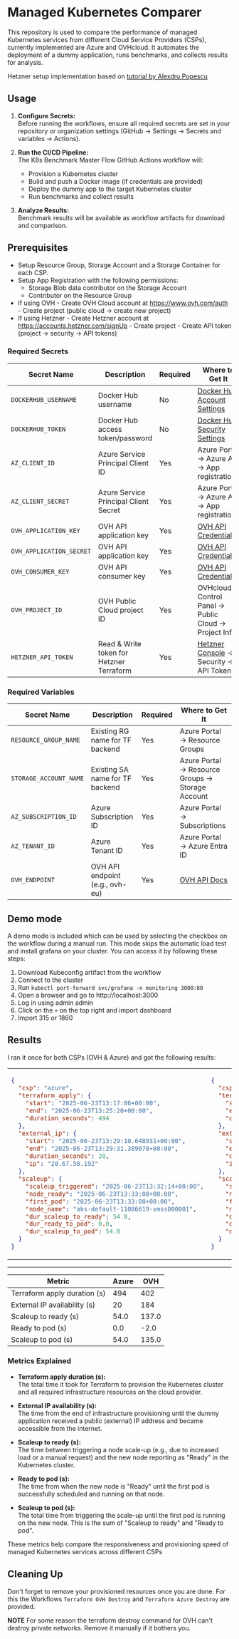 # Managed Kubernetes Comparer

This repository is used to compare the performance of managed Kubernetes services from different Cloud Service Providers (CSPs), currently implemented are Azure and OVHcloud. It automates the deployment of a dummy application, runs benchmarks, and collects results for analysis.

Hetzner setup implementation based on [tutorial by Alexdru Popescu](https://community.hetzner.com/tutorials/setup-your-own-scalable-kubernetes-cluster)

## Usage

1. **Configure Secrets:**  
   Before running the workflows, ensure all required secrets are set in your repository or organization settings (GitHub → Settings → Secrets and variables → Actions).

2. **Run the CI/CD Pipeline:**  
   The K8s Benchmark Master Flow GitHub Actions workflow will:
   - Provision a Kubernetes cluster
   - Build and push a Docker image (if credentials are provided)
   - Deploy the dummy app to the target Kubernetes cluster
   - Run benchmarks and collect results

3. **Analyze Results:**  
   Benchmark results will be available as workflow artifacts for download and comparison.

## Prerequisites
   - Setup Resource Group, Storage Account and a Storage Container for each CSP.
   - Setup App Registration with the following permissions:
     - Storage Blob data contributor on the Storage Account
     - Contributor on the Resource Group
   - If using OVH
    - Create OVH Cloud account at https://www.ovh.com/auth
    - Create project (public cloud → create new project)
   - If using Hetzner
    - Create Hetzner account at https://accounts.hetzner.com/signUp
    - Create project
    - Create API token (project → security → API tokens)

### Required Secrets

| Secret Name              | Description                                 | Required    | Where to Get It                                           |
|--------------------------|---------------------------------------------|-------------|-----------------------------------------------------------|
| `DOCKERHUB_USERNAME`     | Docker Hub username                         | No          | [Docker Hub Account Settings](https://hub.docker.com/)    |
| `DOCKERHUB_TOKEN`        | Docker Hub access token/password            | No          | [Docker Hub Security Settings](https://hub.docker.com/)   |
| `AZ_CLIENT_ID`           | Azure Service Principal Client ID           | Yes         | Azure Portal → Azure AD → App registrations               |
| `AZ_CLIENT_SECRET`       | Azure Service Principal Client Secret       | Yes         | Azure Portal → Azure AD → App registrations               |
| `OVH_APPLICATION_KEY`    | OVH API application key                     | Yes         | [OVH API Credentials](https://www.ovh.com/auth/api/createToken?GET=/*&POST=/*&PUT=/*&DELETE=/*)     |
| `OVH_APPLICATION_SECRET` | OVH API application key                     | Yes         | [OVH API Credentials](https://www.ovh.com/auth/api/createToken?GET=/*&POST=/*&PUT=/*&DELETE=/*)     |
| `OVH_CONSUMER_KEY`       | OVH API consumer key                        | Yes         | [OVH API Credentials](https://www.ovh.com/auth/api/createToken?GET=/*&POST=/*&PUT=/*&DELETE=/*)     |
| `OVH_PROJECT_ID`         | OVH Public Cloud project ID                 | Yes         | OVHcloud Control Panel → Public Cloud → Project Info      |
| `HETZNER_API_TOKEN`       | Read & Write token for Hetzner Terraform    | Yes         | [Hetzner Console](https://console.hetzner.com) → Security → API Tokens       |

### Required Variables

| Secret Name           | Description                                 | Required    | Where to Get It                                           |
|-----------------------|---------------------------------------------|-------------|-----------------------------------------------------------|
| `RESOURCE_GROUP_NAME` | Existing RG name for TF backend             | Yes         | Azure Portal → Resource Groups                            |
| `STORAGE_ACCOUNT_NAME`| Existing SA name for TF backend             | Yes         | Azure Portal → Resource Groups → Storage Account          |
| `AZ_SUBSCRIPTION_ID`  | Azure Subscription ID                       | Yes         | Azure Portal → Subscriptions                              |
| `AZ_TENANT_ID`        | Azure Tenant ID                             | Yes         | Azure Portal → Azure Entra ID                             |
| `OVH_ENDPOINT`        | OVH API endpoint (e.g., ovh-eu)             | Yes         | [OVH API Docs](https://docs.ovh.com/gb/en/api/)           |

## Demo mode
A demo mode is included which can be used by selecting the checkbox on the workflow during a manual run. This mode skips the automatic load test and install grafana on your cluster.
You can access it by following these steps:
 1. Download Kubeconfig artifact from the workflow
 2. Connect to the cluster
 3. Run `kubectl port-forward svc/grafana -n monitoring 3000:80`
 4. Open a browser and go to http://localhost:3000
 5. Log in using admin admin
 6. Click on the `+` on the top right and import dashboard
 7. Import 315 or 1860

## Results

I ran it once for both CSPs (OVH & Azure) and got the following results:

<table>
  <tr>
    <td>

```json
{
  "csp": "azure",
  "terraform_apply": {
    "start": "2025-06-23T13:17:06+00:00",
    "end": "2025-06-23T13:25:20+00:00",
    "duration_seconds": 494
  },
  "external_ip": {
    "start": "2025-06-23T13:29:10.648931+00:00",
    "end": "2025-06-23T13:29:31.389670+00:00",
    "duration_seconds": 20,
    "ip": "20.67.58.192"
  },
  "scaleup": {
    "scaleup_triggered": "2025-06-23T13:32:14+00:00",
    "node_ready": "2025-06-23T13:33:08+00:00",
    "first_pod": "2025-06-23T13:33:08+00:00",
    "node_name": "aks-default-11086619-vmss000001",
    "dur_scaleup_to_ready": 54.0,
    "dur_ready_to_pod": 0.0,
    "dur_scaleup_to_pod": 54.0
  }
}
```

</td>
<td>

```json
{
  "csp": "ovh",
  "terraform_apply": {
    "start": "2025-07-13T19:08:32+00:00",
    "end": "2025-07-13T19:15:14+00:00",
    "duration_seconds": 402
  },
  "external_ip": {
    "start": "2025-07-13T19:16:14.285706+00:00",
    "end": "2025-07-13T19:19:18.992363+00:00",
    "duration_seconds": 184,
    "ip": "37.59.24.5"
  },
  "scaleup": {
    "scaleup_triggered": "2025-07-13T19:22:01+00:00",
    "node_ready": "2025-07-13T19:24:18+00:00",
    "first_pod": "2025-07-13T19:24:16+00:00",
    "node_name": "default-node-c925e7",
    "dur_scaleup_to_ready": 137.0,
    "dur_ready_to_pod": -2.0,
    "dur_scaleup_to_pod": 135.0
  }
}
```

</td>
  </tr>
</table>

---

| Metric                         | Azure | OVH    |
|--------------------------------|-------|--------|
| Terraform apply duration (s)   | 494   | 402    |
| External IP availability (s)   | 20    | 184    |
| Scaleup to ready (s)           | 54.0  | 137.0  |
| Ready to pod (s)               | 0.0   | -2.0   |
| Scaleup to pod (s)             | 54.0  | 135.0  |

### Metrics Explained

- **Terraform apply duration (s):**  
  The total time it took for Terraform to provision the Kubernetes cluster and all required infrastructure resources on the cloud provider.

- **External IP availability (s):**  
  The time from the end of infrastructure provisioning until the dummy application received a public (external) IP address and became accessible from the internet.

- **Scaleup to ready (s):**  
  The time between triggering a node scale-up (e.g., due to increased load or a manual request) and the new node reporting as "Ready" in the Kubernetes cluster.

- **Ready to pod (s):**  
  The time from when the new node is "Ready" until the first pod is successfully scheduled and running on that node.

- **Scaleup to pod (s):**  
  The total time from triggering the scale-up until the first pod is running on the new node. This is the sum of "Scaleup to ready" and "Ready to pod".

These metrics help compare the responsiveness and provisioning speed of managed Kubernetes services across different CSPs

## Cleaning Up
Don't forget to remove your provisioned resources once you are done.
For this the Workflows `Terraform OVH Destroy` and `Terraform Azure Destroy` are provided.

**NOTE** For some reason the terraform destroy command for OVH can't destroy private networks. Remove it manually if it bothers you.